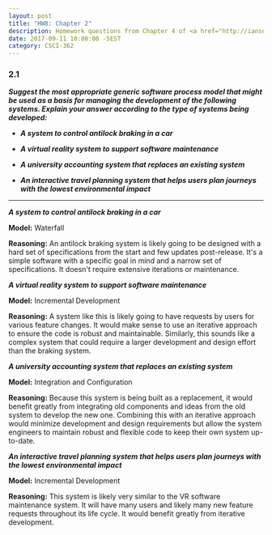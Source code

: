 ```yaml
---
layout: post
title: "HW8: Chapter 2"
description: Homework questions from Chapter 4 of <a href="http://iansommerville.com/software-engineering-book/" target="_blank"><em>Software Engineering</em></a>.
date: 2017-09-11 10:00:00 -5EST
category: CSCI-362
---
```


### 2.1
_**Suggest the most appropriate generic software process model that might be used as a basis for managing the development of the following systems. Explain your answer according to the type of systems being developed:**_

* _**A system to control antilock braking in a car**_

* _**A virtual reality system to support software maintenance**_

* _**A university accounting system that replaces an existing system**_

* _**An interactive travel planning system that helps users plan journeys with the lowest environmental impact**_

---

_**A system to control antilock braking in a car**_

**Model:** Waterfall

**Reasoning:** An antilock braking system is likely going to be designed with a hard set of specifications from the start and few updates post-release. It's a simple software with a specific goal in mind and a narrow set of specifications. It doesn't require extensive iterations or maintenance.

_**A virtual reality system to support software maintenance**_

**Model:** Incremental Development

**Reasoning:** A system like this is likely going to have requests by users for various feature changes. It would make sense to use an iterative approach to ensure the code is robust and maintainable. Similarly, this sounds like a complex system that could require a larger development and design effort than the braking system.

_**A university accounting system that replaces an existing system**_

**Model:** Integration and Configuration

**Reasoning:** Because this system is being built as a replacement, it would benefit greatly from integrating old components and ideas from the old system to develop the new one. Combining this with an iterative approach would minimize development and design requirements but allow the system engineers to maintain robust and flexible code to keep their own system up-to-date.

_**An interactive travel planning system that helps users plan journeys with the lowest environmental impact**_

**Model:** Incremental Development

**Reasoning:** This system is likely very similar to the VR software maintenance system. It will have many users and likely many new feature requests throughout its life cycle. It would benefit greatly from iterative development.
